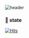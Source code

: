 ![header](https://capsule-render.vercel.app/api?type=Rect&color=auto&height=150&section=header&text=Hi%20there👋&fontSize=50)

### 🌱 state
[![Hits](https://hits.seeyoufarm.com/api/count/incr/badge.svg?url=https%3A%2F%2Fgithub.com%2Foww1220&count_bg=%2379C83D&title_bg=%23000000&icon=github.svg&icon_color=%23E7E7E7&title=hits&edge_flat=false)](https://hits.seeyoufarm.com)

<!--
**oww1220/oww1220** is a ✨ _special_ ✨ repository because its `README.md` (this file) appears on your GitHub profile.

Here are some ideas to get you started:

- 🔭 I’m currently working on ...
- 🌱 I’m currently learning ...
- 👯 I’m looking to collaborate on ...
- 🤔 I’m looking for help with ...
- 💬 Ask me about ...
- 📫 How to reach me: ...
- 😄 Pronouns: ...
- ⚡ Fun fact: ...
-->
